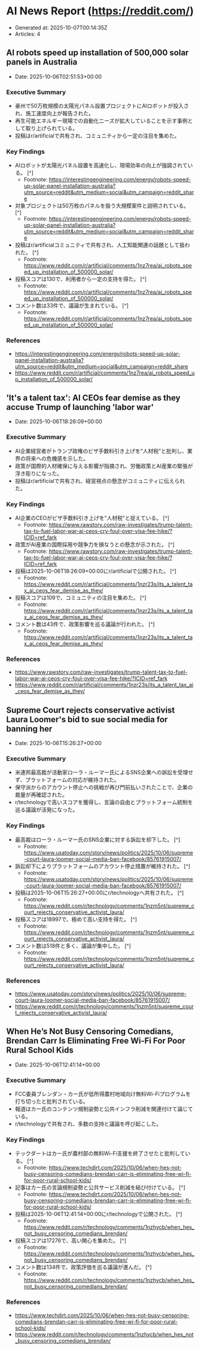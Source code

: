 # AI News Report (https://reddit.com/)

- Generated at: 2025-10-07T00:14:35Z
- Articles: 4

## AI robots speed up installation of 500,000 solar panels in Australia
- Date: 2025-10-06T02:51:53+00:00

### Executive Summary
- 豪州で50万枚規模の太陽光パネル設置プロジェクトにAIロボットが投入され、施工速度向上が報告された。
- 再生可能エネルギー現場での自動化ニーズが拡大していることを示す事例として取り上げられている。
- 投稿はr/artificialで共有され、コミュニティから一定の注目を集めた。

### Key Findings
- AIロボットが太陽光パネル設置を高速化し、現場効率の向上が強調されている。 [^]
  - Footnote: https://interestingengineering.com/energy/robots-speed-up-solar-panel-installation-australia?utm_source=reddit&utm_medium=social&utm_campaign=reddit_share
- 対象プロジェクトは50万枚のパネルを扱う大規模案件と説明されている。 [^]
  - Footnote: https://interestingengineering.com/energy/robots-speed-up-solar-panel-installation-australia?utm_source=reddit&utm_medium=social&utm_campaign=reddit_share
- 投稿はr/artificialコミュニティで共有され、人工知能関連の話題として扱われた。 [^]
  - Footnote: https://www.reddit.com/r/artificial/comments/1nz7rea/ai_robots_speed_up_installation_of_500000_solar/
- 投稿スコアは130で、利用者から一定の支持を得た。 [^]
  - Footnote: https://www.reddit.com/r/artificial/comments/1nz7rea/ai_robots_speed_up_installation_of_500000_solar/
- コメント数は33件で、議論が生まれている。 [^]
  - Footnote: https://www.reddit.com/r/artificial/comments/1nz7rea/ai_robots_speed_up_installation_of_500000_solar/

### References
- https://interestingengineering.com/energy/robots-speed-up-solar-panel-installation-australia?utm_source=reddit&utm_medium=social&utm_campaign=reddit_share
- https://www.reddit.com/r/artificial/comments/1nz7rea/ai_robots_speed_up_installation_of_500000_solar/

## 'It's a talent tax': AI CEOs fear demise as they accuse Trump of launching 'labor war'
- Date: 2025-10-06T18:26:09+00:00

### Executive Summary
- AI企業経営者がトランプ政権のビザ手数料引き上げを"人材税"と批判し、業界の将来への危機感を示した。
- 政策が国際的人材確保に与える影響が指摘され、労働政策とAI産業の緊張が浮き彫りになった。
- 投稿はr/artificialで共有され、経営視点の懸念がコミュニティに伝えられた。

### Key Findings
- AI企業のCEOがビザ手数料引き上げを"人材税"と捉えている。 [^]
  - Footnote: https://www.rawstory.com/raw-investigates/trump-talent-tax-to-fuel-labor-war-ai-ceos-cry-foul-over-visa-fee-hike/?ICID=ref_fark
- 政策がAI産業の国際採用や競争力を損なうとの懸念が示された。 [^]
  - Footnote: https://www.rawstory.com/raw-investigates/trump-talent-tax-to-fuel-labor-war-ai-ceos-cry-foul-over-visa-fee-hike/?ICID=ref_fark
- 投稿は2025-10-06T18:26:09+00:00にr/artificialで公開された。 [^]
  - Footnote: https://www.reddit.com/r/artificial/comments/1nzr23s/its_a_talent_tax_ai_ceos_fear_demise_as_they/
- 投稿スコアは109で、コミュニティの注目を集めた。 [^]
  - Footnote: https://www.reddit.com/r/artificial/comments/1nzr23s/its_a_talent_tax_ai_ceos_fear_demise_as_they/
- コメント数は43件で、政策影響を巡る議論が行われた。 [^]
  - Footnote: https://www.reddit.com/r/artificial/comments/1nzr23s/its_a_talent_tax_ai_ceos_fear_demise_as_they/

### References
- https://www.rawstory.com/raw-investigates/trump-talent-tax-to-fuel-labor-war-ai-ceos-cry-foul-over-visa-fee-hike/?ICID=ref_fark
- https://www.reddit.com/r/artificial/comments/1nzr23s/its_a_talent_tax_ai_ceos_fear_demise_as_they/

## Supreme Court rejects conservative activist Laura Loomer's bid to sue social media for banning her
- Date: 2025-10-06T15:26:27+00:00

### Executive Summary
- 米連邦最高裁が活動家ローラ・ルーマー氏によるSNS企業への訴訟を受理せず、プラットフォームの対応が維持された。
- 保守派からのアカウント停止への挑戦が再び門前払いされたことで、企業の裁量が再確認された。
- r/technologyで高いスコアを獲得し、言論の自由とプラットフォーム統制を巡る議論が活発になった。

### Key Findings
- 最高裁はローラ・ルーマー氏のSNS企業に対する訴訟を却下した。 [^]
  - Footnote: https://www.usatoday.com/story/news/politics/2025/10/06/supreme-court-laura-loomer-social-media-ban-facebook/85761915007/
- 訴訟却下によりプラットフォームのアカウント停止措置が維持された。 [^]
  - Footnote: https://www.usatoday.com/story/news/politics/2025/10/06/supreme-court-laura-loomer-social-media-ban-facebook/85761915007/
- 投稿は2025-10-06T15:26:27+00:00にr/technologyへ共有された。 [^]
  - Footnote: https://www.reddit.com/r/technology/comments/1nzm5nt/supreme_court_rejects_conservative_activist_laura/
- 投稿スコアは18997で、極めて高い支持を得た。 [^]
  - Footnote: https://www.reddit.com/r/technology/comments/1nzm5nt/supreme_court_rejects_conservative_activist_laura/
- コメント数は518件と多く、議論が集中した。 [^]
  - Footnote: https://www.reddit.com/r/technology/comments/1nzm5nt/supreme_court_rejects_conservative_activist_laura/

### References
- https://www.usatoday.com/story/news/politics/2025/10/06/supreme-court-laura-loomer-social-media-ban-facebook/85761915007/
- https://www.reddit.com/r/technology/comments/1nzm5nt/supreme_court_rejects_conservative_activist_laura/

## When He’s Not Busy Censoring Comedians, Brendan Carr Is Eliminating Free Wi-Fi For Poor Rural School Kids
- Date: 2025-10-06T12:41:14+00:00

### Executive Summary
- FCC委員ブレンダン・カー氏が低所得農村地域向け無料Wi-Fiプログラムを打ち切ったと批判されている。
- 報道はカー氏のコンテンツ規制姿勢と公共インフラ削減を関連付けて論じている。
- r/technologyで共有され、多数の支持と議論を呼び起こした。

### Key Findings
- テックダートはカー氏が農村部の無料Wi-Fi支援を終了させたと批判している。 [^]
  - Footnote: https://www.techdirt.com/2025/10/06/when-hes-not-busy-censoring-comedians-brendan-carr-is-eliminating-free-wi-fi-for-poor-rural-school-kids/
- 記事はカー氏の言論規制姿勢と公共サービス削減を結び付けている。 [^]
  - Footnote: https://www.techdirt.com/2025/10/06/when-hes-not-busy-censoring-comedians-brendan-carr-is-eliminating-free-wi-fi-for-poor-rural-school-kids/
- 投稿は2025-10-06T12:41:14+00:00にr/technologyで公開された。 [^]
  - Footnote: https://www.reddit.com/r/technology/comments/1nzhycb/when_hes_not_busy_censoring_comedians_brendan/
- 投稿スコアは17276で、高い関心を集めた。 [^]
  - Footnote: https://www.reddit.com/r/technology/comments/1nzhycb/when_hes_not_busy_censoring_comedians_brendan/
- コメント数は134件で、政策評価を巡る議論が進んだ。 [^]
  - Footnote: https://www.reddit.com/r/technology/comments/1nzhycb/when_hes_not_busy_censoring_comedians_brendan/

### References
- https://www.techdirt.com/2025/10/06/when-hes-not-busy-censoring-comedians-brendan-carr-is-eliminating-free-wi-fi-for-poor-rural-school-kids/
- https://www.reddit.com/r/technology/comments/1nzhycb/when_hes_not_busy_censoring_comedians_brendan/
